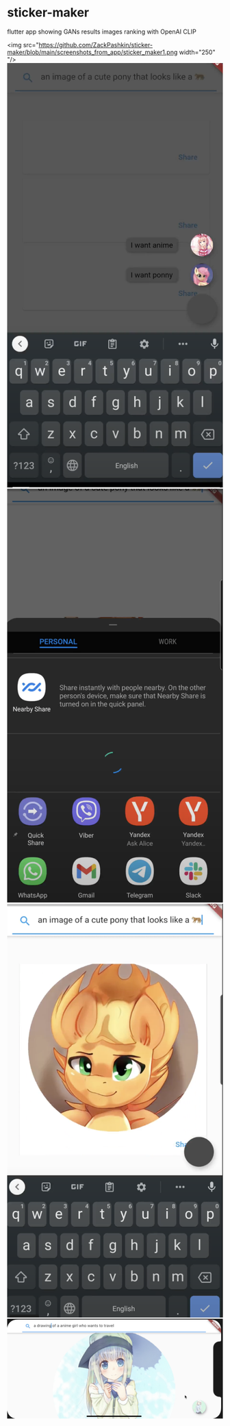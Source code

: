 # sticker-maker
flutter app showing GANs results images ranking with OpenAI CLIP

<img src="https://github.com/ZackPashkin/sticker-maker/blob/main/screenshots_from_app/sticker_maker1.png width="250" "/>
<img src="https://github.com/ZackPashkin/sticker-maker/blob/main/screenshots_from_app/sticker_maker0.png" />
<img src="https://github.com/ZackPashkin/sticker-maker/blob/main/screenshots_from_app/sticker_maker2.png" />
<img src="https://github.com/ZackPashkin/sticker-maker/blob/main/screenshots_from_app/sticker_maker3.png" />
<img src="https://github.com/ZackPashkin/sticker-maker/blob/main/screenshots_from_app/sticker_maker_ios.png" />
